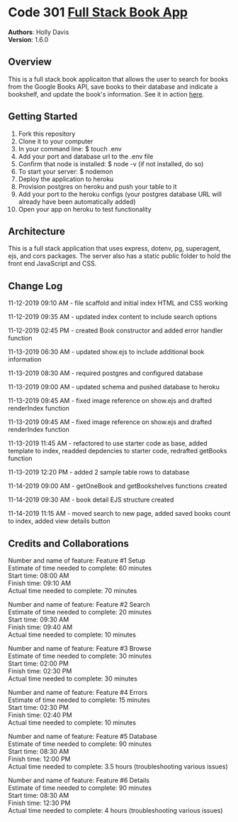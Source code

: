 # Code 301 [Full Stack Book App](https://shielded-thicket-11289.herokuapp.com/)  

**Authors**: Holly Davis  
**Version**: 1.6.0
<!-- (increment the patch/fix version number if you make more commits past your first submission) -->

## Overview
This is a full stack book applicaiton that allows the user to search for books from the Google Books API, save books to their database and indicate a bookshelf, and update the book's information. See it in action [here](https://shielded-thicket-11289.herokuapp.com/).

<!-- Provide a high level overview of what this application is and why you are building it, beyond the fact that it's an assignment for this class. (i.e. What's your problem domain?) -->

## Getting Started
<!-- What are the steps that a user must take in order to build this app on their own machine and get it running? -->

1. Fork this repository
2. Clone it to your computer
3. In your command line: $ touch .env
4. Add your port and database url to the .env file
5. Confirm that node is installed: $ node -v (if not installed, do so)
6. To start your server: $ nodemon
7. Deploy the application to heroku
8. Provision postgres on heroku and push your table to it
9. Add your port to the heroku configs (your postgres database URL will already have been automatically added)
10. Open your app on heroku to test functionality

## Architecture

This is a full stack application that uses express, dotenv, pg, superagent, ejs, and cors packages. The server also has a static public folder to hold the front end JavaScript and CSS.

<!-- Provide a detailed description of the application design. What technologies (languages, libraries, etc) you're using, and any other relevant design information. -->


## Change Log

11-12-2019 09:10 AM - file scaffold and initial index HTML and CSS working

11-12-2019 09:35 AM - updated index content to include search options

11-12-2019 02:45 PM - created Book constructor and added error handler function

11-13-2019 06:30 AM - updated show.ejs to include additional book information

11-13-2019 08:30 AM - required postgres and configured database

11-13-2019 09:00 AM - updated schema and pushed database to heroku

11-13-2019 09:45 AM - fixed image reference on show.ejs and drafted renderIndex function

11-13-2019 09:45 AM - fixed image reference on show.ejs and drafted renderIndex function

11-13-2019 11:45 AM - refactored to use starter code as base, added template to index, readded depdencies to starter code, redrafted getBooks function

11-13-2019 12:20 PM - added 2 sample table rows to database

11-14-2019 09:00 AM - getOneBook and getBookshelves functions created

11-14-2019 09:30 AM - book detail EJS structure created

11-14-2019 11:15 AM - moved search to new page, added saved books count to index, added view details button

<!-- Use this area to document the iterative changes made to your application as each feature is successfully implemented. Use time stamps. Here's an examples:

01-01-2001 4:59pm - Application now has a fully-functional express server, with a GET route for the location resource.-->

## Credits and Collaborations
<!-- Give credit (and a link) to other people or resources that helped you build this application. -->


Number and name of feature: Feature #1 Setup  
Estimate of time needed to complete: 60 minutes  
Start time: 08:00 AM  
Finish time: 09:10 AM  
Actual time needed to complete: 70 minutes  

Number and name of feature: Feature #2 Search  
Estimate of time needed to complete: 20 minutes  
Start time: 09:30 AM  
Finish time: 09:40 AM  
Actual time needed to complete: 10 minutes  

Number and name of feature: Feature #3 Browse  
Estimate of time needed to complete: 30 minutes  
Start time: 02:00 PM  
Finish time: 02:30 PM  
Actual time needed to complete: 30 minutes  

Number and name of feature: Feature #4 Errors  
Estimate of time needed to complete: 15 minutes  
Start time: 02:30 PM  
Finish time: 02:40 PM  
Actual time needed to complete: 10 minutes  

Number and name of feature: Feature #5 Database  
Estimate of time needed to complete: 90 minutes  
Start time: 08:30 AM  
Finish time: 12:00 PM  
Actual time needed to complete: 3.5 hours (troubleshooting various issues)  

Number and name of feature: Feature #6 Details  
Estimate of time needed to complete: 90 minutes  
Start time: 08:30 AM  
Finish time: 12:30 PM  
Actual time needed to complete: 4 hours (troubleshooting various issues)  
